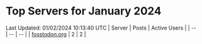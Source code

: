 # Top Servers for January 2024
Last Updated: 01/02/2024 10:13:40 UTC
| Server | Posts | Active Users |
| -- | -- | -- |
| [fosstodon.org](https://fosstodon.org/tags/PowerShell) | 2 | 2 |
